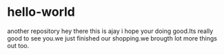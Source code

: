 # hello-world
another repository
hey there this is ajay i hope your doing good.Its really good to see you.we just finished our shopping.we brougth lot more things out too.
